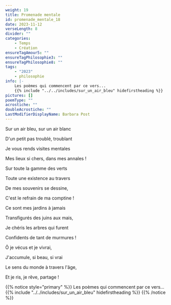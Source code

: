 ```yaml
---
weight: 19
title: Promenade mentale
id: promenade_mentale_18
date: 2023-11-12
verseLength: 8
divider: ""
categories:
    - Temps
    - Création
ensureTagAmour5: ""
ensureTagPhilosophie3: ""
ensureTagPhilosophie8: ""
tags:
    - "2023"
    - philosophie
info: |-
    Les poèmes qui commencent par ce vers...
    {{% include "../../includes/sur_un_air_bleu" hidefirstheading %}}
pictures: []
poemType: ""
acrostiche: ""
doubleAcrostiche: ""
LastModifierDisplayName: Barbara Post
---
```

Sur un air bleu, sur un air blanc

D'un petit pas troublé, troublant

Je vous rends visites mentales

Mes lieux si chers, dans mes annales !

Sur toute la gamme des verts

Toute une existence au travers

De mes souvenirs se dessine,

C'est le refrain de ma comptine !

Ce sont mes jardins à jamais

Transfigurés des juins aux mais,

Je chéris les arbres qui furent

Confidents de tant de murmures !

Ô je vécus et je vivrai,

J'accumule, si beau, si vrai

Le sens du monde à travers l'âge,

Et je ris, je rêve, partage !

{{% notice style="primary" %}}
Les poèmes qui commencent par ce vers...
{{% include "../../includes/sur_un_air_bleu" hidefirstheading %}}
{{% /notice %}}